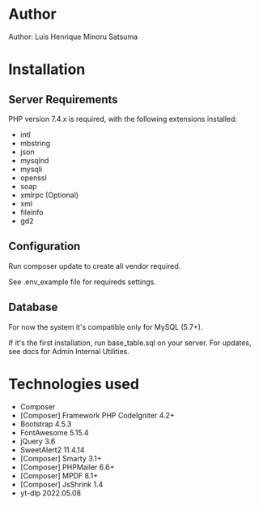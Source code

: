 # Author

Author: Luis Henrique Minoru Satsuma

# Installation

## Server Requirements

PHP version 7.4.x is required, with the following extensions installed: 

- intl
- mbstring
- json
- mysqlnd
- mysqli
- openssl
- soap
- xmlrpc (Optional)
- xml
- fileinfo
- gd2

## Configuration

Run composer update to create all vendor required.

See .env_example file for requireds settings.

## Database

For now the system it's compatible only for MySQL (5.7+).

If it's the first installation, run base_table.sql on your server. For updates, see docs for Admin Internal Utilities.

# Technologies used

- Composer
- [Composer] Framework PHP CodeIgniter 4.2+
- Bootstrap 4.5.3
- FontAwesome 5.15.4
- jQuery 3.6
- SweetAlert2 11.4.14
- [Composer] Smarty 3.1+
- [Composer] PHPMailer 6.6+
- [Composer] MPDF 8.1+
- [Composer] JsShrink 1.4
- yt-dlp 2022.05.08